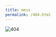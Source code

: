 ```yaml
---
title: mess
permalink: /404.html
---
```


![404](https://i2.wp.com/www.dangerdolan.tv/wp-content/uploads/2015/09/Negative_Man.png)

